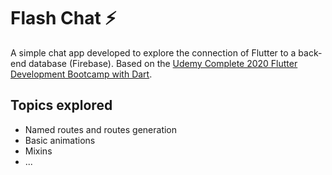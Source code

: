# Flash Chat ⚡️

A simple chat app developed to explore the connection of Flutter to a back-end database (Firebase). Based on the [Udemy Complete 2020 Flutter Development Bootcamp with Dart](https://www.udemy.com/course/flutter-bootcamp-with-dart/).

## Topics explored

- Named routes and routes generation
- Basic animations
- Mixins
- ...
